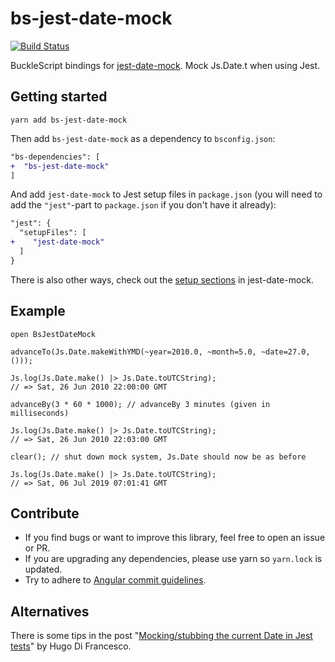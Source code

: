 # bs-jest-date-mock

[![Build Status](https://travis-ci.org/mikaello/bs-jest-date-mock.svg?branch=master)](https://travis-ci.org/mikaello/bs-jest-date-mock)

BuckleScript bindings for [jest-date-mock](https://github.com/hustcc/jest-date-mock). Mock Js.Date.t when using Jest.

## Getting started

```
yarn add bs-jest-date-mock
```

Then add `bs-jest-date-mock` as a dependency to `bsconfig.json`:

```diff
"bs-dependencies": [
+  "bs-jest-date-mock"
]
```

And add `jest-date-mock` to Jest setup files in `package.json` (you will need to add the `"jest"`-part to `package.json` if you don't have it already):

```diff
"jest": {
  "setupFiles": [
+    "jest-date-mock"
  ]
}
```

There is also other ways, check out the [setup sections](https://github.com/hustcc/jest-date-mock#setup) in jest-date-mock.

## Example

```reason
open BsJestDateMock

advanceTo(Js.Date.makeWithYMD(~year=2010.0, ~month=5.0, ~date=27.0, ()));

Js.log(Js.Date.make() |> Js.Date.toUTCString);
// => Sat, 26 Jun 2010 22:00:00 GMT

advanceBy(3 * 60 * 1000); // advanceBy 3 minutes (given in milliseconds)

Js.log(Js.Date.make() |> Js.Date.toUTCString);
// => Sat, 26 Jun 2010 22:03:00 GMT

clear(); // shut down mock system, Js.Date should now be as before

Js.log(Js.Date.make() |> Js.Date.toUTCString);
// => Sat, 06 Jul 2019 07:01:41 GMT
```

## Contribute

- If you find bugs or want to improve this library, feel free to open an issue or PR.
- If you are upgrading any dependencies, please use yarn so `yarn.lock` is updated.
- Try to adhere to [Angular commit guidelines](https://github.com/angular/angular.js/blob/master/DEVELOPERS.md#-git-commit-guideline).

## Alternatives

There is some tips in the post "[Mocking/stubbing the current Date in Jest tests](https://codewithhugo.com/mocking-the-current-date-in-jest-tests/)" by Hugo Di Francesco.
